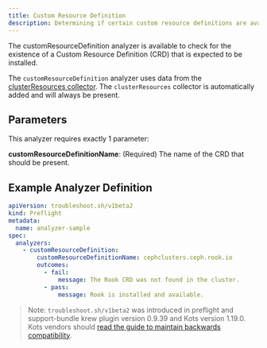 ```yaml
---
title: Custom Resource Definition
description: Determining if certain custom resource definitions are available
---
```


The customResourceDefinition analyzer is available to check for the existence of a Custom Resource Definition (CRD) that is expected to be installed.

The `customResourceDefinition` analyzer uses data from the [clusterResources collector](https://troubleshoot.sh/collect/cluster-resources).
The `clusterResources` collector is automatically added and will always be present.

## Parameters

This analyzer requires exactly 1 parameter:

**customResourceDefinitionName**: (Required) The name of the CRD that should be present.

## Example Analyzer Definition

```yaml
apiVersion: troubleshoot.sh/v1beta2
kind: Preflight
metadata:
  name: analyzer-sample
spec:
  analyzers:
    - customResourceDefinition:
        customResourceDefinitionName: cephclusters.ceph.rook.io
        outcomes:
          - fail:
              message: The Rook CRD was not found in the cluster.
          - pass:
              message: Rook is installed and available.
```

> Note: `troubleshoot.sh/v1beta2` was introduced in preflight and support-bundle krew plugin version 0.9.39 and Kots version 1.19.0. Kots vendors should [read the guide to maintain backwards compatibility](/v1beta2/).
